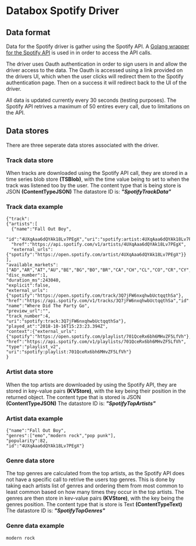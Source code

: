 # Databox Spotify Driver
## Data format
Data for the Spotify driver is gather using the Spotify API. 
A [Golang wrapper for the Spotify API](https://github.com/zmb3/spotify) is used in in order to access the API calls.

The driver uses Oauth authentication in order to sign users in and allow the driver access to the data.
The Oauth is accessed using a link provided on the drivers UI, which when the user clicks will redirect them to the Spotify authentication page. Then on a success it will redirect back to the UI of the driver.

All data is updated currently every 30 seconds (testing purposes). 
The Spotify API retrives a maximum of 50 entires every call, due to limitations on the API. 

## Data stores
There are three seperate data stores associated with the driver. 

### Track data store
When tracks are downloaded using the Spotify API call, they are stored in a time series blob store **(TSBlob)**, with the time value being to set to when the track was listened too by the user.
The content type that is being store is JSON **(ContentTypeJSON)**
The datastore ID is: ***"SpotifyTrackData"***
### Track data example
```
{"track":
{"artists":[
  {"name":"Fall Out Boy",
  "id":"4UXqAaa6dQYAk18Lv7PEgX","uri":"spotify:artist:4UXqAaa6dQYAk18Lv7PEgX",
  "href":"https://api.spotify.com/v1/artists/4UXqAaa6dQYAk18Lv7PEgX",
  "external_urls":{"spotify":"https://open.spotify.com/artist/4UXqAaa6dQYAk18Lv7PEgX"}}
],
"available_markets":["AD","AR","AT","AU","BE","BG","BO","BR","CA","CH","CL","CO","CR","CY","CZ","DE","DK","DO","EC","EE","ES","FI","FR","GB","GR","GT","HK","HN","HU","ID","IE","IS","IT","JP","LI","LT","LU","LV","MC","MT","MX","MY","NI","NL","NO","NZ","PA","PE","PH","PL","PT","PY","SE","SG","SK","SV","TR","TW","US","UY"],
"disc_number":1,
"duration_ms":243040,
"explicit":false,
"external_urls":{"spotify":"https://open.spotify.com/track/3Q7jFW6nxqhwbUctqqthSa"},
"href":"https://api.spotify.com/v1/tracks/3Q7jFW6nxqhwbUctqqthSa","id":"3Q7jFW6nxqhwbUctqqthSa",
"name":"Where Did The Party Go",
"preview_url":"",
"track_number":4,
"uri":"spotify:track:3Q7jFW6nxqhwbUctqqthSa"},
"played_at":"2018-10-16T15:23:23.394Z",
"context":{"external_urls":{"spotify":"https://open.spotify.com/playlist/701QceRx6bh6MHvZF5LfVh"},
"href":"https://api.spotify.com/v1/playlists/701QceRx6bh6MHvZF5LfVh",
"type":"playlist_v2",
"uri":"spotify:playlist:701QceRx6bh6MHvZF5LfVh"}
}

```
### Artist data store
When the top artists are downloaded by using the Spotify API, they are stored in key-value pairs **(KVStore)**, with the key being their position in the returned object.
The content type that is stored is JSON **(ContentTypeJSON)**
The datastore ID is: ***"SpotifyTopArtists"***
### Artist data example
```
{"name":"Fall Out Boy",
"genres":["emo","modern rock","pop punk"],
"popularity":82,
"id":"4UXqAaa6dQYAk18Lv7PEgX"}

```
### Genre data store
The top genres are calculated from the top artists, as the Spotify API does not have a specific call to retrive the users top genres.
This is done by taking each artists list of genres and ordering them from most common to least common based on how many times they occur in the top artists.
The genres are then store in kev-value pairs **(KVStore)**, with the key being the genres position.
The content type that is store is Text **(ContentTypeText)**
The datastore ID is: ***"SpotifyTopGenres"***
### Genre data example
```
modern rock

```
